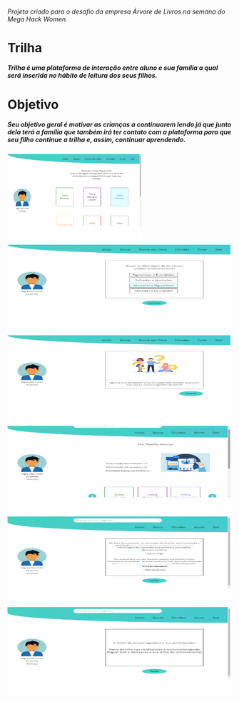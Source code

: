 ###### Projeto criado para o desafio da empresa Árvore de Livros na semana do Mega Hack Women.

# Trilha
##### Trilha é uma plataforma de interação entre aluno e sua família a qual será inserida no hábito de leitura dos seus filhos.

# Objetivo
##### Seu objetivo geral é motivar as crianças a continuarem lendo já que junto dela terá a família que também irá ter contato com a plataforma para que seu filho continue a trilha e, assim, continuar aprendendo.

<img src='src/assets/home_aluno.jpg' alt='Home Aluno' width='300px' height='200px' />
<img src='src/assets/trilha_aluno.jpg' alt='Trilha Aluno' width='500px' height='200px' />
<img src='src/assets/tela_de_espera_aluno.jpg' alt='Trilha Aluno' width='500px' height='200px' />
<img src='src/assets/home_tutor.jpg' alt='Trilha Aluno' width='500px' height='200px' />
<img src='src/assets/pergunta_tutor.jpg' alt='Trilha Aluno' width='500px' height='200px' />
<img src='src/assets/validacao_tutor.jpg' alt='Trilha Aluno' width='500px' height='200px' />